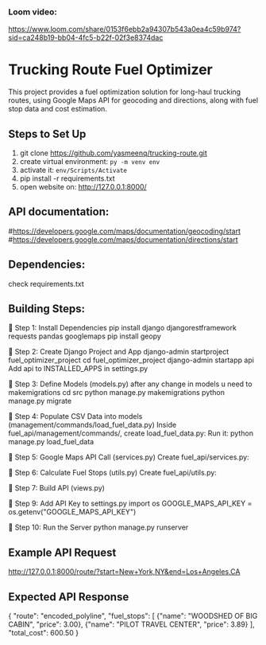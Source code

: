 
### Loom video: 
https://www.loom.com/share/0153f6ebb2a94307b543a0ea4c59b974?sid=ca248b19-bb04-4fc5-b22f-02f3e8374dac

# Trucking Route Fuel Optimizer
This project provides a fuel optimization solution for long-haul trucking routes, using Google Maps API for geocoding and directions, along with fuel stop data and cost estimation.


## Steps to Set Up
1. git clone https://github.com/yasmeenq/trucking-route.git
2. create virtual environment: `py -m venv env` 
3. activate it: `env/Scripts/Activate`
4. pip install -r requirements.txt
5. open website on: http://127.0.0.1:8000/

## API documentation:
#https://developers.google.com/maps/documentation/geocoding/start
#https://developers.google.com/maps/documentation/directions/start

## Dependencies:
check requirements.txt


## Building Steps:
📌 Step 1: Install Dependencies
pip install django djangorestframework requests pandas googlemaps
pip install geopy


📌 Step 2: Create Django Project and App
django-admin startproject fuel_optimizer_project
cd fuel_optimizer_project
django-admin startapp api
Add api to INSTALLED_APPS in settings.py


📌 Step 3: Define Models (models.py)
after any change in models u need to makemigrations
cd src 
python manage.py makemigrations
python manage.py migrate


📌 Step 4: Populate CSV Data into models (management/commands/load_fuel_data.py)
Inside fuel_api/management/commands/, create load_fuel_data.py:
Run it:
python manage.py load_fuel_data


📌 Step 5: Google Maps API Call (services.py)
Create fuel_api/services.py:


📌 Step 6: Calculate Fuel Stops (utils.py)
Create fuel_api/utils.py:


📌 Step 7: Build API (views.py)


📌 Step 9: Add API Key to settings.py
import os
GOOGLE_MAPS_API_KEY = os.getenv("GOOGLE_MAPS_API_KEY")


📌 Step 10: Run the Server
python manage.py runserver


## Example API Request
http://127.0.0.1:8000/route/?start=New+York,NY&end=Los+Angeles,CA



## Expected API Response
{
  "route": "encoded_polyline",
  "fuel_stops": [
    {"name": "WOODSHED OF BIG CABIN", "price": 3.00},
    {"name": "PILOT TRAVEL CENTER", "price": 3.89}
  ],
  "total_cost": 600.50
}